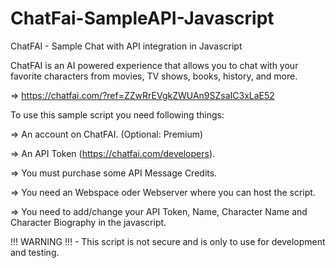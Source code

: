 # ChatFai-SampleAPI-Javascript
ChatFAI - Sample Chat with API integration in Javascript

ChatFAI is an AI powered experience that allows you to chat with your favorite characters from movies, TV shows, books, history, and more.

=> https://chatfai.com/?ref=ZZwRrEVgkZWUAn9SZsaIC3xLaE52

To use this sample script you need following things:

=> An account on ChatFAI. (Optional: Premium)

=> An API Token (https://chatfai.com/developers).

=> You must purchase some API Message Credits.

=> You need an Webspace oder Webserver where you can host the script.

=> You need to add/change your API Token, Name, Character Name and Character Biography in the javascript.

!!! WARNING !!! - This script is not secure and is only to use for development and testing.
 
